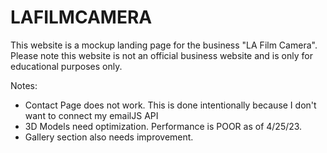 # LAFILMCAMERA

This website is a mockup landing page for the business "LA Film Camera". Please note this website is not an official business website and is 
only for educational purposes only.

Notes:
- Contact Page does not work. This is done intentionally because I don't want to connect my emailJS API
- 3D Models need optimization. Performance is POOR as of 4/25/23.
- Gallery section also needs improvement.
